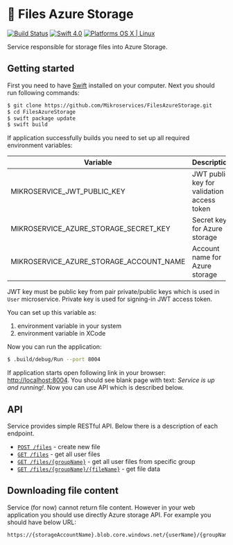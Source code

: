 # :open_file_folder: Files Azure Storage

[![Build Status](https://travis-ci.org/Mikroservices/FilesAzureStorage.svg?branch=master)](https://travis-ci.org/Mikroservices/FilesAzureStorage) [![Swift 4.0](https://img.shields.io/badge/Swift-4.0-orange.svg?style=flat)](ttps://developer.apple.com/swift/) [![Platforms OS X | Linux](https://img.shields.io/badge/Platforms-OS%20X%20%7C%20Linux%20-lightgray.svg?style=flat)](https://developer.apple.com/swift/)

Service responsible for storage files into Azure Storage.

## Getting started

First you need to have [Swift](https://swift.org) installed on your computer. 
Next you should run following commands:

```bash
$ git clone https://github.com/Mikroservices/FilesAzureStorage.git
$ cd FilesAzureStorage
$ swift package update
$ swift build
```

If application successfully builds you need to set up all required environment variables: 

| Variable                                | Description                                |
|-----------------------------------------|--------------------------------------------|
| MIKROSERVICE_JWT_PUBLIC_KEY             | JWT public key for validation access token |
| MIKROSERVICE_AZURE_STORAGE_SECRET_KEY   | Secret key for Azure storage               |
| MIKROSERVICE_AZURE_STORAGE_ACCOUNT_NAME | Account name for Azure storage             |

JWT key must be public key from pair private/public keys which is used in `User` microservice.
Private key is used for signing-in JWT access token.

You can set up this variable as:

1. environment variable in your system
2. environment variable in XCode

Now you can run the application:

```bash
$ .build/debug/Run --port 8004
```

If application starts open following link in your browser: [http://localhost:8004](http://localhost:8004).
You should see blank page with text: *Service is up and running!*. Now you can use API which is described below.


## API

Service provides simple RESTful API. Below there is a description of each endpoint.

- [`POST /files`](Docs/files/create.md) - create new file
- [`GET /files`](Docs/files/get-all.md) - get all user files
- [`GET /files/{groupName}`](Docs/files/get-all-from-group.md) - get all user files from specific group
- [`GET /files/{groupName}/{fileName}`](Docs/files/get-file.md) - get file data

## Downloading file content

Service (for now) cannot return file content. However in your web application you should use directly Azure
storage API. For example you should have below URL:

```
https://{storageAccountName}.blob.core.windows.net/{userName}/{groupName}/{fileId}
```